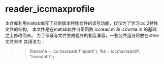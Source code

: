 # reader_iccmaxprofile
本仓库利用matlab编写了对新版本特性文件的读写功能，仅仅为了学习icc.2特性文件的结构。
本文件是在matlab软件自带函数 iccread.m 和 iccwrite.m 的基础之上修改而来。
为了保证与文件生成程序的相互兼容，一些公共组分将放在other文件夹中
其用法为：  
>> filename = iccmaxread('filepath');
>> file = iccmaxread(P, 'Savepath');
